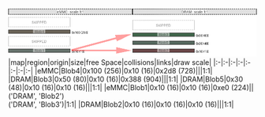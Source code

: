![memory map diagram](test_generate_doc_example_two_maps_redux.png)
|map|region|origin|size|free Space|collisions|links|draw scale|
|:-|:-|:-|:-|:-|:-|:-|:-|
|eMMC|<span style='color:(56, 47, 30)'>Blob4</span>|0x100 (256)|0x10 (16)|0x2d8 (728)|||1:1|
|DRAM|<span style='color:(0, 51, 14)'>Blob3</span>|0x50 (80)|0x10 (16)|0x388 (904)|||1:1|
|DRAM|<span style='color:(28, 52, 40)'>Blob5</span>|0x30 (48)|0x10 (16)|0x10 (16)|||1:1|
|eMMC|<span style='color:(51, 66, 58)'>Blob1</span>|0x10 (16)|0x10 (16)|0xe0 (224)||('DRAM', 'Blob2')<BR>('DRAM', 'Blob3')|1:1|
|DRAM|<span style='color:(55, 8, 9)'>Blob2</span>|0x10 (16)|0x10 (16)|0x10 (16)|||1:1|

